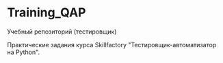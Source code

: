 # Training_QAP
Учебный репозиторий (тестировщик)

Практические задания курса Skillfactory "Тестировщик-автоматизатор на Python".
